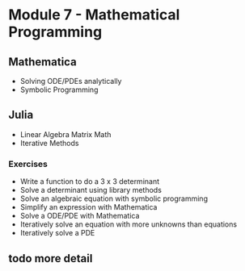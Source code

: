 # Module 7 - Mathematical Programming 
## Mathematica 
- Solving ODE/PDEs analytically 
- Symbolic Programming 
## Julia 
- Linear Algebra Matrix Math 
- Iterative Methods 
### Exercises 
- Write a function to do a 3 x 3 determinant 
- Solve a determinant using library methods
- Solve an algebraic equation with symbolic programming
- Simplify an expression with Mathematica
- Solve a ODE/PDE with Mathematica 
- Iteratively solve an equation with more unknowns than equations 
- Iteratively solve a PDE 

## todo more detail
